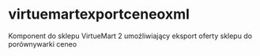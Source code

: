 virtuemartexportceneoxml
========================

Komponent do sklepu VirtueMart 2 umożliwiający eksport oferty sklepu do porównywarki ceneo

